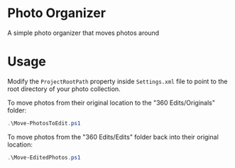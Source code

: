 # Photo Organizer
A simple photo organizer that moves photos around

# Usage

Modify the ``ProjectRootPath`` property inside ``Settings.xml`` file to point to the root directory of your photo collection.

To move photos from their original location to the "360 Edits/Originals" folder:
```powershell
.\Move-PhotosToEdit.ps1
```

To move photos from the "360 Edits/Edits" folder back into their original location:
```powershell
.\Move-EditedPhotos.ps1
```